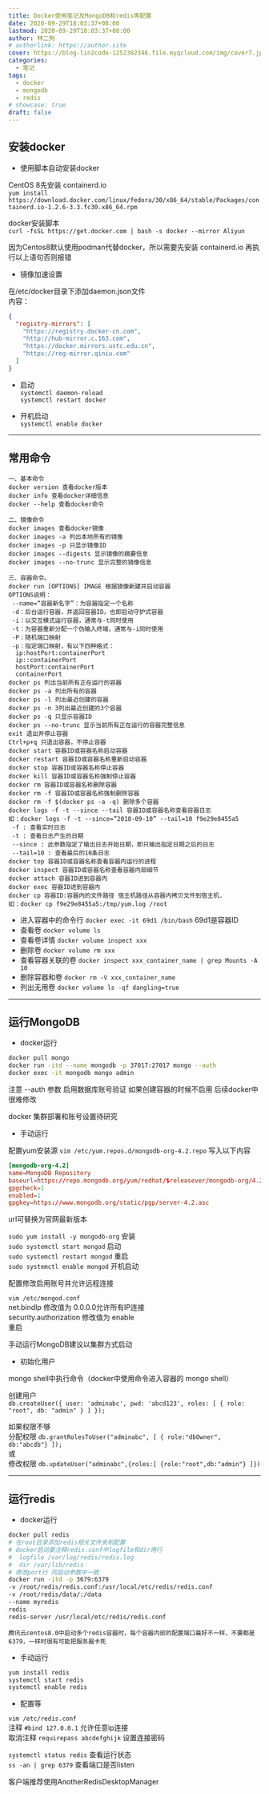 ```yaml
---
title: Docker使用笔记及MongoDB和redis等配置
date: 2020-09-29T18:03:37+08:00
lastmod: 2020-09-29T18:03:37+08:00
author: 林二狗
# authorlink: https://author.site
cover: https://blog-lin2code-1252382346.file.myqcloud.com/img/cover7.jpg
categories:
  - 笔记
tags:
  - docker
  - mongodb
  - redis
# showcase: true
draft: false
---
```


## 安装docker

* 使用脚本自动安装docker

CentOS 8先安装 containerd.io  
`yum install https://download.docker.com/linux/fedora/30/x86_64/stable/Packages/containerd.io-1.2.6-3.3.fc30.x86_64.rpm`

docker安装脚本  
`curl -fsSL https://get.docker.com | bash -s docker --mirror Aliyun`

因为Centos8默认使用podman代替docker，所以需要先安装 containerd.io 再执行以上语句否则报错

* 镜像加速设置

在/etc/docker目录下添加daemon.json文件  
内容：

```json
{
  "registry-mirrors": [
    "https://registry.docker-cn.com",
    "http://hub-mirror.c.163.com",
    "https://docker.mirrors.ustc.edu.cn",
    "https://reg-mirror.qiniu.com"
  ]
}
```

* 启动  
`systemctl daemon-reload`  
`systemctl restart docker`

* 开机启动  
`systemctl enable docker`

---

## 常用命令

```text
一、基本命令
docker version 查看docker版本
docker info 查看docker详细信息
docker --help 查看docker命令

二、镜像命令
docker images 查看docker镜像
docker images -a 列出本地所有的镜像
docker images -p 只显示镜像ID
docker images --digests 显示镜像的摘要信息
docker images --no-trunc 显示完整的镜像信息

三、容器命令。
docker run [OPTIONS] IMAGE 根据镜像新建并启动容器
OPTIONS说明：
 --name=“容器新名字”：为容器指定一个名称
 -d：后台运行容器，并返回容器ID，也即启动守护式容器
 -i：以交互模式运行容器，通常与-t同时使用
 -t：为容器重新分配一个伪输入终端，通常与-i同时使用
 -P：随机端口映射
 -p：指定端口映射，有以下四种格式：
  ip:hostPort:containerPort
  ip::containerPort
  hostPort:containerPort
  containerPort
docker ps 列出当前所有正在运行的容器
docker ps -a 列出所有的容器
docker ps -l 列出最近创建的容器
docker ps -n 3列出最近创建的3个容器
docker ps -q 只显示容器ID
docker ps --no-trunc 显示当前所有正在运行的容器完整信息
exit 退出并停止容器
Ctrl+p+q 只退出容器，不停止容器
docker start 容器ID或容器名称启动容器
docker restart 容器ID或容器名称重新启动容器
docker stop 容器ID或容器名称停止容器
docker kill 容器ID或容器名称强制停止容器
docker rm 容器ID或容器名称删除容器
docker rm -f 容器ID或容器名称强制删除容器
docker rm -f $(docker ps -a -q) 删除多个容器
docker logs -f -t --since --tail 容器ID或容器名称查看容器日志
如：docker logs -f -t --since=”2018-09-10” --tail=10 f9e29e8455a5
 -f : 查看实时日志
 -t : 查看日志产生的日期
 --since : 此参数指定了输出日志开始日期，即只输出指定日期之后的日志
 --tail=10 : 查看最后的10条日志
docker top 容器ID或容器名称查看容器内运行的进程
docker inspect 容器ID或容器名称查看容器内部细节
docker attach 容器ID进到容器内
docker exec 容器ID进到容器内
docker cp 容器ID:容器内的文件路径 宿主机路径从容器内拷贝文件到宿主机.
如：docker cp f9e29e8455a5:/tmp/yum.log /root
```

* 进入容器中的命令行 `docker exec -it 69d1 /bin/bash` 69d1是容器ID
* 查看卷 `docker volume ls`
* 查看卷详情 `docker volume inspect xxx`
* 删除卷 `docker volume rm xxx`
* 查看容器关联的卷 `docker inspect xxx_container_name | grep Mounts -A 10`
* 删除容器和卷 `docker rm -V xxx_container_name`
* 列出无用卷 `docker volume ls -qf dangling=true`

---

## 运行MongoDB  

* docker运行

```bash
docker pull mongo
docker run -itd --name mongodb -p 37017:27017 mongo --auth
docker exec -it mongodb mongo admin
```

注意 --auth 参数 启用数据库账号验证 如果创建容器的时候不启用 后续docker中很难修改

docker 集群部署和账号设置待研究

* 手动运行

配置yum安装源 `vim /etc/yum.repos.d/mongodb-org-4.2.repo` 写入以下内容

```conf
[mongodb-org-4.2]
name=MongoDB Repository
baseurl=https://repo.mongodb.org/yum/redhat/$releasever/mongodb-org/4.2/x86_64/
gpgcheck=1
enabled=1
gpgkey=https://www.mongodb.org/static/pgp/server-4.2.asc
```

url可替换为官网最新版本

`sudo yum install -y mongodb-org` 安装  
`sudo systemctl start mongod` 启动  
`sudo systemctl restart mongod` 重启  
`sudo systemctl enable mongod` 开机启动  

配置修改启用账号并允许远程连接

`vim /etc/mongod.conf`  
net.bindIp 修改值为 0.0.0.0允许所有IP连接  
security.authorization 修改值为 enable  
重启

手动运行MongoDB建议以集群方式启动

* 初始化用户

mongo shell中执行命令（docker中使用命令进入容器的 mongo shell）

创建用户  
`db.createUser({ user: 'adminabc', pwd: 'abcd123', roles: [ { role: "root", db: "admin" } ] });`  

如果权限不够  
分配权限 `db.grantRolesToUser("adminabc", [ { role:"dbOwner", db:"abcdb"} ]);`  
或  
修改权限 `db.updateUser("adminabc",{roles:[ {role:"root",db:"admin"} ]})`  

---

## 运行redis

* docker运行

```bash
docker pull redis
# 在root目录添加redis相关文件夹和配置
# docker启动要注释redis.conf中logfile和dir两行
#  logfile /var/log/redis/redis.log
#  dir /var/lib/redis
# 修改port行 同启动参数中一致
docker run -itd -p 3679:6379  
-v /root/redis/redis.conf:/usr/local/etc/redis/redis.conf  
-v /root/redis/data/:/data  
--name myredis  
redis  
redis-server /usr/local/etc/redis/redis.conf
```

`腾讯云centos8.0中启动多个redis容器时，每个容器内部的配置端口最好不一样，不要都是6379，一样时很有可能把服务器卡死`

* 手动运行

```bash
yum install redis
systemctl start redis
systemctl enable redis
```

* 配置等

`vim /etc/redis.conf`  
注释 `#bind 127.0.0.1` 允许任意ip连接  
取消注释 `requirepass abcdefghijk` 设置连接密码

`systemctl status redis` 查看运行状态  
`ss -an | grep 6379` 查看端口是否listen

客户端推荐使用AnotherRedisDesktopManager

